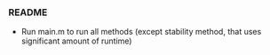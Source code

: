 ### README

* Run main.m to run all methods (except stability method, that uses significant amount of runtime)

